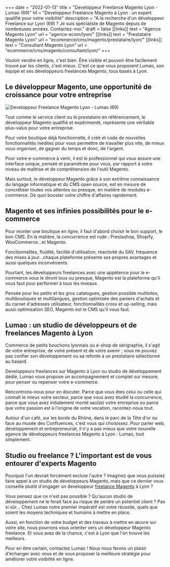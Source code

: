 +++
date = "2022-01-13"
title = "Developpeur Freelance Magento Lyon - Lumao (69)"
h1 = "Developpeur Freelance Magento à Lyon : un expert qualifié pour votre visibilité"
description = "A la recherche d'un développeur Freelance sur Lyon (69) ? Je suis spécialiste de Magento depuis de nombreuses années. Contactez-moi."
draft = false
[[links]]
    text = "Agence Magento Lyon"
    url = "agence-ecom/lyon/"
[[links]]
    text = "Prestataire Magento Lyon"
    url = "ecommerce/cms/magento/prestataire/lyon/"
[[links]]
    text = "Consultant Magento Lyon"
    url = "ecommerce/cms/magento/consultant/lyon/"
+++

Vouloir vendre en ligne, c'est bien. Être visible et pouvoir être facilement trouvé par les clients, c'est mieux. C'est ce que vous proposent Lumao, son équipe et ses développeurs freelances Magento, tous basés à Lyon.

## Le développeur Magento, une opportunité de croissance pour votre entreprise

<img class="animate zoomIn margin-auto" src="/images/ville/lyon.png" alt="Developpeur Freelance Magento Lyon - Lumao (69)" />

Tout comme le service client ou le prestataire en référencement, le développeur Magento qualifié et expérimenté, représente une véritable plus-valus pour votre entreprise.

Pour votre boutique déjà fonctionnelle, il créé et code de nouvelles fonctionnalités inédites pour vous permettre de travailler plus vite, de mieux vous organiser, de gagner du temps et donc, de l'argent.

Pour votre e-commerce à venir, il est le professionnel qui vous assure une interface unique, pensée et paramétrée pour vous, par rapport à votre niveau de maîtrise et de compréhension de l'outil Magento.

Mais surtout, le développeur Magento grâce à son extrême connaissance du langage informatique et du CMS open source, est en mesure de concrétiser toutes vos attentes ou presque, en matière de modules e-commerce. De quoi booster votre chiffre d'affaires rapidement.

## Magento et ses infinies possibilités pour le e-commerce
Pour monter une boutique en ligne, il faut d'abord choisir le bon support, le bon CMS. En la matière, la concurrence est rude : Prestashop, Shopify, WooCommerce...et Magento.

Fonctionnalités, fluidité, facilité d'utilisation, réactivité du SAV, fréquence des mises à jour...chaque plateforme présente ses propres avantages et aussi quelques inconvénients.

Pourtant, les développeurs freelances avec une appétence pour le e-commerce vous le diront tous ou presque, Magento est la plateforme qu'il vous faut pour performer à tous  les niveaux.

Pensée pour les petits et les gros catalogues, gestion possible multisites, multiboutiques et multilangues, gestion optimisée des paniers d'achats et du carnet d'adresses utilisateur, fonctionnalités cross et up-selling, mais aussi optimisation SEO, Magento est le CMS qu'il vous faut.

## Lumao : un studio de développeurs et de freelances Magento à Lyon
Commerce de petits bouchons lyonnais ou e-shop de sérigraphie, il s'agit de votre entreprise, de votre présent et de votre avenir ; vous ne pouvez pas confier son développement ou sa refonte à un prestataire sélectionné au hasard.

Developpeurs freelances sur Magento à Lyon ou studio de développement dédié, Lumao vous propose un accompagnement et complet sur mesure, pour penser ou repenser votre e-commerce.

Rencontrons-nous pour en discuter. Parce que vous êtes celui ou celle qui connaît le mieux votre secteur, parce que vous avez étudié la concurrence, parce que vous avez initialement monté seul(e) votre entreprise ou parce que votre passion est à l'origine de votre vocation, racontez-nous tout.

Autour d'un café, sur les bords du Rhône, dans le parc de la Tête d'or ou face au musée des Confluences, c'est vous qui choisissez. Pour parler web, développement et entrepreneuriat, il n'y a pas mieux que votre nouvelle agence de développeurs freelances Magento à Lyon : Lumao, tout simplement.

## Studio ou freelance ? L'important est de vous entourer d'experts Magento
Pourquoi l'un devrait forcément exclure l'autre ? Imaginez que vous puissiez faire appel à un studio de développeurs Magento, mais que ce dernier vous conseille plutôt d'engager un developpeur [freelance Magento](/ecommerce/cms/magento/freelance/) à Lyon ?

Vous pensez que ce n'est pas possible ? Qu'aucun studio de développement ne le ferait face au risque de perdre un potentiel client ? Pas si sûr... Chez Lumao notre premier impératif est votre réussite, quels que soient les moyens techniques et humains à mettre en place.

Aussi, en fonction de votre budget et des travaux à mettre en œuvre sur votre site, nous pourrons vous orienter vers un développeur Magento freelance. Et vous avez de la chance, c'est à Lyon que l'on trouve les meilleurs.

Pour en être certain, contactez Lumao ! Nous nous ferons un plaisir d'échanger avec vous et de vous proposer la meilleure stratégie pour améliorer votre visibilité en ligne.

